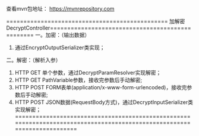 查看mvn包地址： https://mvnrepository.com

=============================================== 加解密 DecryptController=================================================
一。加密：（输出数据）
1. 通过EncryptOutputSerializer类实现；

二。解密：（解析入参）
1. HTTP GET 单个参数，通过DecryptParamResolver实现解密；
2. HTTP GET PathVariable参数，接收完参数后手动解密;
3. HTTP POST FORM表单(application/x-www-form-urlencoded)，接收完参数后手动解密;
4. HTTP POST JSON数据(RequestBody方式)，通过DecryptInputSerializer类实现解密；
========================================================================================================================

